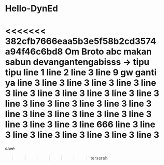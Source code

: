 # Hello-DynEd
<<<<<<< 382cfb7666eaa5b3e5f58b2cd3574a94f46c6bd8
Om Broto
abc
makan sabun
devangantengabisss -> tipu tipu
line 1
line 2
line 3
line 9 gw ganti ya
line 3
line 3
line 3
line 3
line 3
line 3
line 3
line 3
line 3
line 3
line 3
line 3
line 3
line 3
line 3
line 3
line 3
line 3
line 3
line 3
line 3
line 3
line 3
line 3
line 3
line 3
line 3
line 666
line 3
line 3
line 3
line 3
line 3
line 3
line 3
line 3
=======
save
>>>>>>> terserah
